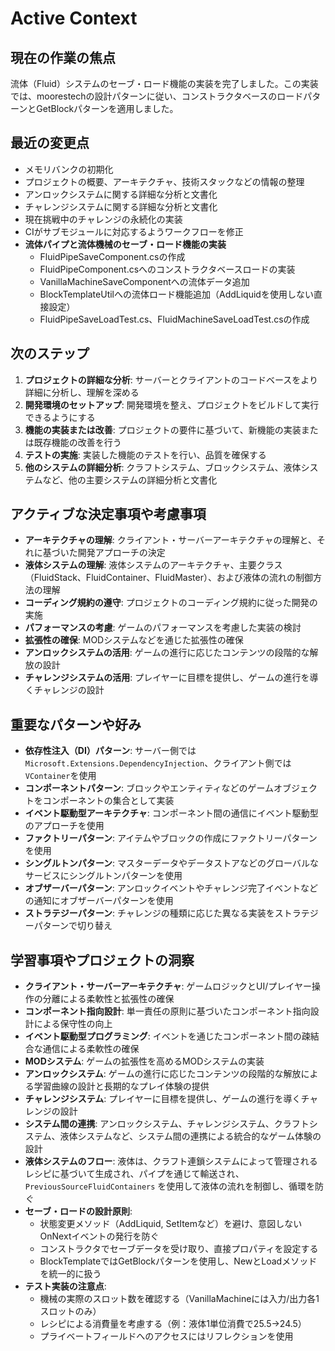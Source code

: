 # Active Context

## 現在の作業の焦点

流体（Fluid）システムのセーブ・ロード機能の実装を完了しました。この実装では、moorestechの設計パターンに従い、コンストラクタベースのロードパターンとGetBlockパターンを適用しました。

## 最近の変更点

- メモリバンクの初期化
- プロジェクトの概要、アーキテクチャ、技術スタックなどの情報の整理
- アンロックシステムに関する詳細な分析と文書化
- チャレンジシステムに関する詳細な分析と文書化
- 現在挑戦中のチャレンジの永続化の実装
- CIがサブモジュールに対応するようワークフローを修正
- **流体パイプと流体機械のセーブ・ロード機能の実装**
  - FluidPipeSaveComponent.csの作成
  - FluidPipeComponent.csへのコンストラクタベースロードの実装
  - VanillaMachineSaveComponentへの流体データ追加
  - BlockTemplateUtilへの流体ロード機能追加（AddLiquidを使用しない直接設定）
  - FluidPipeSaveLoadTest.cs、FluidMachineSaveLoadTest.csの作成

## 次のステップ

1. **プロジェクトの詳細な分析**: サーバーとクライアントのコードベースをより詳細に分析し、理解を深める
2. **開発環境のセットアップ**: 開発環境を整え、プロジェクトをビルドして実行できるようにする
3. **機能の実装または改善**: プロジェクトの要件に基づいて、新機能の実装または既存機能の改善を行う
4. **テストの実施**: 実装した機能のテストを行い、品質を確保する
5. **他のシステムの詳細分析**: クラフトシステム、ブロックシステム、液体システムなど、他の主要システムの詳細分析と文書化

## アクティブな決定事項や考慮事項

- **アーキテクチャの理解**: クライアント・サーバーアーキテクチャの理解と、それに基づいた開発アプローチの決定
- **液体システムの理解**: 液体システムのアーキテクチャ、主要クラス（FluidStack、FluidContainer、FluidMaster）、および液体の流れの制御方法の理解
- **コーディング規約の遵守**: プロジェクトのコーディング規約に従った開発の実施
- **パフォーマンスの考慮**: ゲームのパフォーマンスを考慮した実装の検討
- **拡張性の確保**: MODシステムなどを通じた拡張性の確保
- **アンロックシステムの活用**: ゲームの進行に応じたコンテンツの段階的な解放の設計
- **チャレンジシステムの活用**: プレイヤーに目標を提供し、ゲームの進行を導くチャレンジの設計

## 重要なパターンや好み

- **依存性注入（DI）パターン**: サーバー側では`Microsoft.Extensions.DependencyInjection`、クライアント側では`VContainer`を使用
- **コンポーネントパターン**: ブロックやエンティティなどのゲームオブジェクトをコンポーネントの集合として実装
- **イベント駆動型アーキテクチャ**: コンポーネント間の通信にイベント駆動型のアプローチを使用
- **ファクトリーパターン**: アイテムやブロックの作成にファクトリーパターンを使用
- **シングルトンパターン**: マスターデータやデータストアなどのグローバルなサービスにシングルトンパターンを使用
- **オブザーバーパターン**: アンロックイベントやチャレンジ完了イベントなどの通知にオブザーバーパターンを使用
- **ストラテジーパターン**: チャレンジの種類に応じた異なる実装をストラテジーパターンで切り替え

## 学習事項やプロジェクトの洞察

- **クライアント・サーバーアーキテクチャ**: ゲームロジックとUI/プレイヤー操作の分離による柔軟性と拡張性の確保
- **コンポーネント指向設計**: 単一責任の原則に基づいたコンポーネント指向設計による保守性の向上
- **イベント駆動型プログラミング**: イベントを通じたコンポーネント間の疎結合な通信による柔軟性の確保
- **MODシステム**: ゲームの拡張性を高めるMODシステムの実装
- **アンロックシステム**: ゲームの進行に応じたコンテンツの段階的な解放による学習曲線の設計と長期的なプレイ体験の提供
- **チャレンジシステム**: プレイヤーに目標を提供し、ゲームの進行を導くチャレンジの設計
- **システム間の連携**: アンロックシステム、チャレンジシステム、クラフトシステム、液体システムなど、システム間の連携による統合的なゲーム体験の設計
- **液体システムのフロー**: 液体は、クラフト連鎖システムによって管理されるレシピに基づいて生成され、パイプを通じて輸送され、`PreviousSourceFluidContainers` を使用して液体の流れを制御し、循環を防ぐ
- **セーブ・ロードの設計原則**: 
  - 状態変更メソッド（AddLiquid, SetItemなど）を避け、意図しないOnNextイベントの発行を防ぐ
  - コンストラクタでセーブデータを受け取り、直接プロパティを設定する
  - BlockTemplateではGetBlockパターンを使用し、NewとLoadメソッドを統一的に扱う
- **テスト実装の注意点**:
  - 機械の実際のスロット数を確認する（VanillaMachineには入力/出力各1スロットのみ）
  - レシピによる消費量を考慮する（例：液体1単位消費で25.5→24.5）
  - プライベートフィールドへのアクセスにはリフレクションを使用